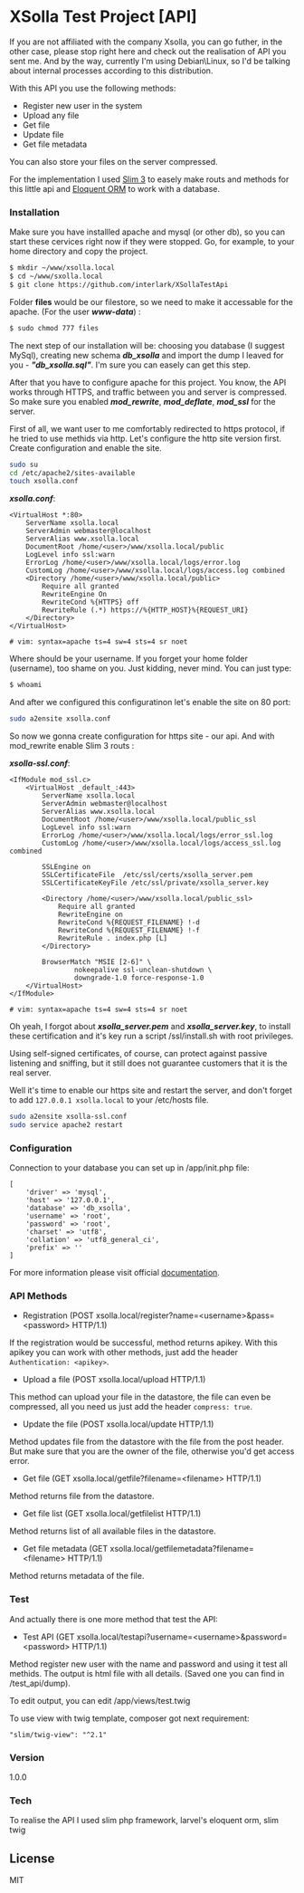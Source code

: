 # XSolla Test Project [API]

If you are not affiliated with the company Xsolla, you can go futher, in the other case, please stop right here and check out the realisation of API you sent me. And by the way, currently I'm using Debian\Linux, so I'd be talking about internal processes according to this distribution.

With this API you use the following methods:
  - Register new user in the system
  - Upload any file
  - Get file
  - Update file
  - Get file metadata

You can also store your files on the server compressed.

For the implementation I used [Slim 3][slim3] to easely make routs and methods for this little api and [Eloquent ORM][eloquent-orm] to work with a database.

### Installation

Make sure you have installled apache and mysql (or other db), so you can start these cervices right now if they were stopped. Go, for example, to your home directory and copy the project.

```sh
$ mkdir ~/www/xsolla.local
$ cd ~/www/sxolla.local
$ git clone https://github.com/interlark/XSollaTestApi
```

Folder **files** would be our filestore, so we need to make it accessable for the apache. (For the user ***www-data***) :
```sh
$ sudo chmod 777 files
```

The next step of our installation will be: choosing you database (I suggest MySql), creating new schema ***db_xsolla*** and import the dump I leaved for you - ***"db_xsolla.sql"***. I'm sure you can easely can get this step.

After that you have to configure apache for this project. You know, the API works through HTTPS, and traffic between you and server is compressed. So make sure you enabled ***mod_rewrite***, ***mod_deflate***, ***mod_ssl*** for the server.

First of all, we want user to me comfortably redirected to https protocol, if he tried to use methids via http. Let's configure the http site version first. Create configuration and enable the site.

```sh
sudo su
cd /etc/apache2/sites-available
touch xsolla.conf
```
***xsolla.conf***:
```
<VirtualHost *:80>
	ServerName xsolla.local
	ServerAdmin webmaster@localhost
	ServerAlias www.xsolla.local
	DocumentRoot /home/<user>/www/xsolla.local/public
	LogLevel info ssl:warn
	ErrorLog /home/<user>/www/xsolla.local/logs/error.log
	CustomLog /home/<user>/www/xsolla.local/logs/access.log combined
	<Directory /home/<user>/www/xsolla.local/public>
		Require all granted
		RewriteEngine On
		RewriteCond %{HTTPS} off
		RewriteRule (.*) https://%{HTTP_HOST}%{REQUEST_URI}
	</Directory>
</VirtualHost>

# vim: syntax=apache ts=4 sw=4 sts=4 sr noet
```
Where <user> should be your username.
If you forget your home folder (username), too shame on you. Just kidding, never mind.
You can just type:
```sh
$ whoami
```
And after we configured this configuratinon let's enable the site on 80 port:
```sh
sudo a2ensite xsolla.conf
```
So now we gonna create configuration for https site - our api. And with mod_rewrite enable Slim 3 routs :

***xsolla-ssl.conf***:
```
<IfModule mod_ssl.c>
	<VirtualHost _default_:443>
		ServerName xsolla.local
		ServerAdmin webmaster@localhost
		ServerAlias www.xsolla.local
		DocumentRoot /home/<user>/www/xsolla.local/public_ssl
		LogLevel info ssl:warn
		ErrorLog /home/<user>/www/xsolla.local/logs/error_ssl.log
		CustomLog /home/<user>/www/xsolla.local/logs/access_ssl.log combined

		SSLEngine on
		SSLCertificateFile	/etc/ssl/certs/xsolla_server.pem
		SSLCertificateKeyFile /etc/ssl/private/xsolla_server.key

		<Directory /home/<user>/www/xsolla.local/public_ssl>
    		Require all granted
			RewriteEngine on
			RewriteCond %{REQUEST_FILENAME} !-d
			RewriteCond %{REQUEST_FILENAME} !-f
			RewriteRule . index.php [L]
        </Directory>

		BrowserMatch "MSIE [2-6]" \
				nokeepalive ssl-unclean-shutdown \
				downgrade-1.0 force-response-1.0
	</VirtualHost>
</IfModule>

# vim: syntax=apache ts=4 sw=4 sts=4 sr noet
```

Oh yeah, I forgot about ***xsolla_server.pem*** and ***xsolla_server.key***, to install these certification and it's key run a script /ssl/install.sh with root privileges.

Using self-signed certificates, of course, can protect against passive listening and sniffing, but it still does not guarantee customers that it is the real server.

Well it's time to enable our https site and restart the server, and don't forget to add ```127.0.0.1 xsolla.local``` to your /etc/hosts file.

```sh
sudo a2ensite xsolla-ssl.conf
sudo service apache2 restart
```

### Configuration
Connection to your database you can set up in /app/init.php file:
```
[
    'driver' => 'mysql',
    'host' => '127.0.0.1',
    'database' => 'db_xsolla',
    'username' => 'root',
    'password' => 'root',
    'charset' => 'utf8',
    'collation' => 'utf8_general_ci',
    'prefix' => ''
]
```
For more information please visit official [documentation][eloquendt-db].
### API Methods

- Registration (POST xsolla.local/register?name=\<username\>&pass=\<password\> HTTP/1.1)

If the registration would be successful, method returns apikey. With this apikey you can work with other methods, just add the header ```Authentication: <apikey>```.

- Upload a file (POST xsolla.local/upload HTTP/1.1)

This method can upload your file in the datastore, the file can even be compressed, all you need us just add the header ```compress: true```.

- Update the file (POST xsolla.local/update HTTP/1.1)

Method updates file from the datastore with the file from the post header. But make sure that you are the owner of the file, otherwise you'd get access error.

- Get file (GET xsolla.local/getfile?filename=\<filename\> HTTP/1.1)

Method returns file from the datastore.

- Get file list (GET xsolla.local/getfilelist HTTP/1.1)

Method returns list of all available files in the datastore.

- Get file metadata (GET xsolla.local/getfilemetadata?filename=\<filename\> HTTP/1.1)

Method returns metadata of the file.

### Test
And actually there is one more method that test the API:

- Test API (GET xsolla.local/testapi?username=\<username\>&password=\<password\> HTTP/1.1)

Method register new user with the name and password and using it test all methids. The output is html file with all details. (Saved one you can find in /test_api/dump).

To edit output, you can edit /app/views/test.twig

To use view with twig template, composer got next requirement:
```
"slim/twig-view": "^2.1"
```
### Version
1.0.0
### Tech
To realise the API I used slim php framework, larvel's eloquent orm, slim twig

License
----

MIT

[//]: # (These are reference links used in the body of this note and get stripped out when the markdown processor does its job. There is no need to format nicely because it shouldn't be seen. Thanks SO - http://stackoverflow.com/questions/4823468/store-comments-in-markdown-syntax)

   [slim3]: <http://www.slimframework.com>
   [eloquent-orm]: <https://github.com/illuminate/database>
   [eloquendt-db]: <https://laravel.com/docs/5.1/database>


